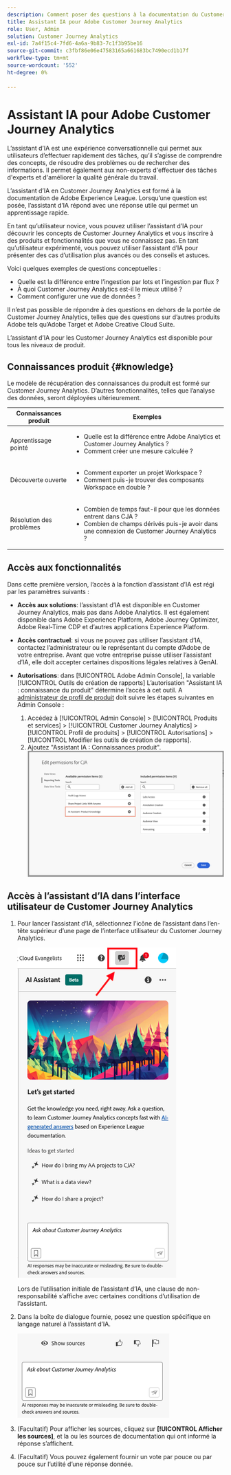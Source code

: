 ```yaml
---
description: Comment poser des questions à la documentation du Customer Journey Analytics
title: Assistant IA pour Adobe Customer Journey Analytics
role: User, Admin
solution: Customer Journey Analytics
exl-id: 7a4f15c4-7fd6-4a6a-9b83-7c1f3b95be16
source-git-commit: c3fbf86e06e47583165a661683bc7490ecd1b17f
workflow-type: tm+mt
source-wordcount: '552'
ht-degree: 0%

---
```



# Assistant IA pour Adobe Customer Journey Analytics

L’assistant d’IA est une expérience conversationnelle qui permet aux utilisateurs d’effectuer rapidement des tâches, qu’il s’agisse de comprendre des concepts, de résoudre des problèmes ou de rechercher des informations. Il permet également aux non-experts d&#39;effectuer des tâches d&#39;experts et d&#39;améliorer la qualité générale du travail.

L’assistant d’IA en Customer Journey Analytics est formé à la documentation de Adobe Experience League. Lorsqu’une question est posée, l’assistant d’IA répond avec une réponse utile qui permet un apprentissage rapide.

En tant qu’utilisateur novice, vous pouvez utiliser l’assistant d’IA pour découvrir les concepts de Customer Journey Analytics et vous inscrire à des produits et fonctionnalités que vous ne connaissez pas. En tant qu’utilisateur expérimenté, vous pouvez utiliser l’assistant d’IA pour présenter des cas d’utilisation plus avancés ou des conseils et astuces.

Voici quelques exemples de questions conceptuelles :

* Quelle est la différence entre l’ingestion par lots et l’ingestion par flux ?
* À quoi Customer Journey Analytics est-il le mieux utilisé ?
* Comment configurer une vue de données ?

Il n’est pas possible de répondre à des questions en dehors de la portée de Customer Journey Analytics, telles que des questions sur d’autres produits Adobe tels qu’Adobe Target et Adobe Creative Cloud Suite.

L’assistant d’IA pour les Customer Journey Analytics est disponible pour tous les niveaux de produit.

## Connaissances produit {#knowledge}

Le modèle de récupération des connaissances du produit est formé sur Customer Journey Analytics. D’autres fonctionnalités, telles que l’analyse des données, seront déployées ultérieurement.

| Connaissances produit | Exemples |
| --- | --- |
| Apprentissage pointé | <ul><li>Quelle est la différence entre Adobe Analytics et Customer Journey Analytics ?</li><li>Comment créer une mesure calculée ?</li></ul> |
| Découverte ouverte | <ul><li>Comment exporter un projet Workspace ?</li><li>Comment puis-je trouver des composants Workspace en double ?</li></ul> |
| Résolution des problèmes | <ul><li>Combien de temps faut-il pour que les données entrent dans CJA ?</li><li>Combien de champs dérivés puis-je avoir dans une connexion de Customer Journey Analytics ?</li></ul> |

## Accès aux fonctionnalités

Dans cette première version, l’accès à la fonction d’assistant d’IA est régi par les paramètres suivants :

* **Accès aux solutions**: l’assistant d’IA est disponible en Customer Journey Analytics, mais pas dans Adobe Analytics. Il est également disponible dans Adobe Experience Platform, Adobe Journey Optimizer, Adobe Real-Time CDP et d’autres applications Experience Platform.

* **Accès contractuel**: si vous ne pouvez pas utiliser l’assistant d’IA, contactez l’administrateur ou le représentant du compte d’Adobe de votre entreprise. Avant que votre entreprise puisse utiliser l’assistant d’IA, elle doit accepter certaines dispositions légales relatives à GenAI.

* **Autorisations**: dans [!UICONTROL Adobe Admin Console], la variable [!UICONTROL Outils de création de rapports] L’autorisation &quot;Assistant IA : connaissance du produit&quot; détermine l’accès à cet outil. A [administrateur de profil de produit](https://helpx.adobe.com/fr/enterprise/using/manage-product-profiles.html) doit suivre les étapes suivantes en Admin Console :
   1. Accédez à [!UICONTROL Admin Console] > [!UICONTROL Produits et services] > [!UICONTROL Customer Journey Analytics] > [!UICONTROL Profil de produits] > [!UICONTROL Autorisations] > [!UICONTROL Modifier les outils de création de rapports].
   1. Ajoutez &quot;Assistant IA : Connaissances produit&quot;.
      ![Ajouter une autorisation](assets/image.png)

## Accès à l’assistant d’IA dans l’interface utilisateur de Customer Journey Analytics

1. Pour lancer l’assistant d’IA, sélectionnez l’icône de l’assistant dans l’en-tête supérieur d’une page de l’interface utilisateur du Customer Journey Analytics.

   ![Icône Assistant IA](assets/ai-asst1.png)

   Lors de l’utilisation initiale de l’assistant d’IA, une clause de non-responsabilité s’affiche avec certaines conditions d’utilisation de l’assistant.

1. Dans la boîte de dialogue fournie, posez une question spécifique en langage naturel à l’assistant d’IA.

   ![Zone de question](assets/ai-asst2.png)

1. (Facultatif) Pour afficher les sources, cliquez sur **[!UICONTROL Afficher les sources]**, et la ou les sources de documentation qui ont informé la réponse s’affichent.

1. (Facultatif) Vous pouvez également fournir un vote par pouce ou par pouce sur l’utilité d’une réponse donnée.
